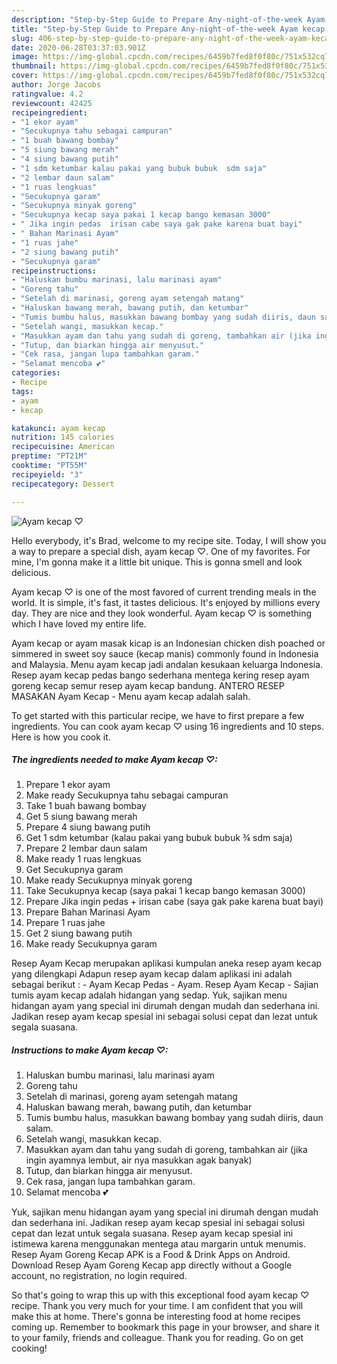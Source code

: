 ```yaml
---
description: "Step-by-Step Guide to Prepare Any-night-of-the-week Ayam kecap ♡"
title: "Step-by-Step Guide to Prepare Any-night-of-the-week Ayam kecap ♡"
slug: 406-step-by-step-guide-to-prepare-any-night-of-the-week-ayam-kecap
date: 2020-06-28T03:37:03.901Z
image: https://img-global.cpcdn.com/recipes/6459b7fed8f0f80c/751x532cq70/ayam-kecap-♡-foto-resep-utama.jpg
thumbnail: https://img-global.cpcdn.com/recipes/6459b7fed8f0f80c/751x532cq70/ayam-kecap-♡-foto-resep-utama.jpg
cover: https://img-global.cpcdn.com/recipes/6459b7fed8f0f80c/751x532cq70/ayam-kecap-♡-foto-resep-utama.jpg
author: Jorge Jacobs
ratingvalue: 4.2
reviewcount: 42425
recipeingredient:
- "1 ekor ayam"
- "Secukupnya tahu sebagai campuran"
- "1 buah bawang bombay"
- "5 siung bawang merah"
- "4 siung bawang putih"
- "1 sdm ketumbar kalau pakai yang bubuk bubuk  sdm saja"
- "2 lembar daun salam"
- "1 ruas lengkuas"
- "Secukupnya garam"
- "Secukupnya minyak goreng"
- "Secukupnya kecap saya pakai 1 kecap bango kemasan 3000"
- " Jika ingin pedas  irisan cabe saya gak pake karena buat bayi"
- " Bahan Marinasi Ayam"
- "1 ruas jahe"
- "2 siung bawang putih"
- "Secukupnya garam"
recipeinstructions:
- "Haluskan bumbu marinasi, lalu marinasi ayam"
- "Goreng tahu"
- "Setelah di marinasi, goreng ayam setengah matang"
- "Haluskan bawang merah, bawang putih, dan ketumbar"
- "Tumis bumbu halus, masukkan bawang bombay yang sudah diiris, daun salam."
- "Setelah wangi, masukkan kecap."
- "Masukkan ayam dan tahu yang sudah di goreng, tambahkan air (jika ingin ayamnya lembut, air nya masukkan agak banyak)"
- "Tutup, dan biarkan hingga air menyusut."
- "Cek rasa, jangan lupa tambahkan garam."
- "Selamat mencoba 💕"
categories:
- Recipe
tags:
- ayam
- kecap

katakunci: ayam kecap 
nutrition: 145 calories
recipecuisine: American
preptime: "PT21M"
cooktime: "PT55M"
recipeyield: "3"
recipecategory: Dessert

---
```



![Ayam kecap ♡](https://img-global.cpcdn.com/recipes/6459b7fed8f0f80c/751x532cq70/ayam-kecap-♡-foto-resep-utama.jpg)

Hello everybody, it's Brad, welcome to my recipe site. Today, I will show you a way to prepare a special dish, ayam kecap ♡. One of my favorites. For mine, I'm gonna make it a little bit unique. This is gonna smell and look delicious.

Ayam kecap ♡ is one of the most favored of current trending meals in the world. It is simple, it's fast, it tastes delicious. It's enjoyed by millions every day. They are nice and they look wonderful. Ayam kecap ♡ is something which I have loved my entire life.

Ayam kecap or ayam masak kicap is an Indonesian chicken dish poached or simmered in sweet soy sauce (kecap manis) commonly found in Indonesia and Malaysia. Menu ayam kecap jadi andalan kesukaan keluarga Indonesia. Resep ayam kecap pedas bango sederhana mentega kering resep ayam goreng kecap semur resep ayam kecap bandung. ANTERO RESEP MASAKAN Ayam Kecap - Menu ayam kecap adalah salah.


To get started with this particular recipe, we have to first prepare a few ingredients. You can cook ayam kecap ♡ using 16 ingredients and 10 steps. Here is how you cook it.

<!--inarticleads1-->

##### The ingredients needed to make Ayam kecap ♡:

1. Prepare 1 ekor ayam
1. Make ready Secukupnya tahu sebagai campuran
1. Take 1 buah bawang bombay
1. Get 5 siung bawang merah
1. Prepare 4 siung bawang putih
1. Get 1 sdm ketumbar (kalau pakai yang bubuk bubuk ¾ sdm saja)
1. Prepare 2 lembar daun salam
1. Make ready 1 ruas lengkuas
1. Get Secukupnya garam
1. Make ready Secukupnya minyak goreng
1. Take Secukupnya kecap (saya pakai 1 kecap bango kemasan 3000)
1. Prepare  Jika ingin pedas + irisan cabe (saya gak pake karena buat bayi)
1. Prepare  Bahan Marinasi Ayam
1. Prepare 1 ruas jahe
1. Get 2 siung bawang putih
1. Make ready Secukupnya garam


Resep Ayam Kecap merupakan aplikasi kumpulan aneka resep ayam kecap yang dilengkapi Adapun resep ayam kecap dalam aplikasi ini adalah sebagai berikut : - Ayam Kecap Pedas - Ayam. Resep Ayam Kecap - Sajian tumis ayam kecap adalah hidangan yang sedap. Yuk, sajikan menu hidangan ayam yang special ini dirumah dengan mudah dan sederhana ini. Jadikan resep ayam kecap spesial ini sebagai solusi cepat dan lezat untuk segala suasana. 

<!--inarticleads2-->

##### Instructions to make Ayam kecap ♡:

1. Haluskan bumbu marinasi, lalu marinasi ayam
1. Goreng tahu
1. Setelah di marinasi, goreng ayam setengah matang
1. Haluskan bawang merah, bawang putih, dan ketumbar
1. Tumis bumbu halus, masukkan bawang bombay yang sudah diiris, daun salam.
1. Setelah wangi, masukkan kecap.
1. Masukkan ayam dan tahu yang sudah di goreng, tambahkan air (jika ingin ayamnya lembut, air nya masukkan agak banyak)
1. Tutup, dan biarkan hingga air menyusut.
1. Cek rasa, jangan lupa tambahkan garam.
1. Selamat mencoba 💕


Yuk, sajikan menu hidangan ayam yang special ini dirumah dengan mudah dan sederhana ini. Jadikan resep ayam kecap spesial ini sebagai solusi cepat dan lezat untuk segala suasana. Resep ayam kecap spesial ini istimewa karena menggunakan mentega atau margarin untuk menumis. Resep Ayam Goreng Kecap APK is a Food &amp; Drink Apps on Android. Download Resep Ayam Goreng Kecap app directly without a Google account, no registration, no login required. 

So that's going to wrap this up with this exceptional food ayam kecap ♡ recipe. Thank you very much for your time. I am confident that you will make this at home. There's gonna be interesting food at home recipes coming up. Remember to bookmark this page in your browser, and share it to your family, friends and colleague. Thank you for reading. Go on get cooking!
